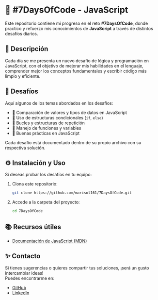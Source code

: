 # 🚀 #7DaysOfCode - JavaScript  

Este repositorio contiene mi progreso en el reto **#7DaysOfCode**, donde practico y refuerzo mis conocimientos de **JavaScript** a través de distintos desafíos diarios.  

## 📌 Descripción  

Cada día se me presenta un nuevo desafío de lógica y programación en JavaScript, con el objetivo de mejorar mis habilidades en el lenguaje, comprender mejor los conceptos fundamentales y escribir código más limpio y eficiente.  

## 📆 Desafíos  

Aquí algunos de los temas abordados en los desafíos:  

- 📌 Comparación de valores y tipos de datos en JavaScript  
- 📌 Uso de estructuras condicionales (`if`, `else`)  
- 📌 Bucles y estructuras de repetición  
- 📌 Manejo de funciones y variables  
- 📌 Buenas prácticas en JavaScript  

Cada desafío está documentado dentro de su propio archivo con su respectiva solución.  

## ⚙️ Instalación y Uso  

Si deseas probar los desafíos en tu equipo:  

1. Clona este repositorio:  

   ```bash
   git clone https://github.com/marisol161/7DaysOfCode.git

2. Accede a la carpeta del proyecto:  

   ```bash
   cd 7DaysOfCode

## 📚 Recursos útiles

* [Documentación de JavaScript (MDN)](https://developer.mozilla.org/es/docs/Web/JavaScript)

## ✨ Contacto  

Si tienes sugerencias o quieres compartir tus soluciones, ¡será un gusto intercambiar ideas!  
Puedes encontrarme en:  

* [GitHub](https://github.com/marisol161)  
* [LinkedIn](https://www.linkedin.com/in/marisol-rosaldo-dvjr)  

